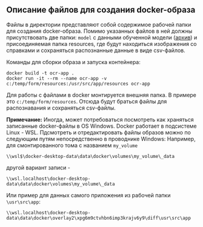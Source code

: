 ## Описание файлов для создания docker-образа
Файлы в директории представляют собой содержимое рабочей папки для создания docker-образа. Помимо указанных файлов в ней должны присутствовать две папки: `model` с данными обученной модели ([архив](https://drive.google.com/file/d/10XZjccbG53hgLTqGCoyjRToD4Cfa-EQV/view?usp=sharing)) и присоединяемая папка resources, где будут находиться изображения со справками и сохраняться распознанные данные в виде csv-файлов.

Команды для сборки образа и запуска контейнера:
~~~
docker build -t ocr-app .
docker run -it --rm --name ocr-app -v c:/temp/form/resources:/usr/src/app/resources ocr-app
~~~
Для работы с файлами в docker монтируется внешняя папка. В примере это `c:/temp/form/resources`. Отсюда будут браться файлы для распознавания и сохраняться csv-файлы.  


__Примечание:__
Иногда, может потребоваться посмотреть как храняться записанные docker-файлы в OS Windows. Docker работает в подсистеме  Linux - WSL. Пдсмотреть и отредактировать файлы образов можно по следующим путям непосредственно в проводнике Windows:
Например, для смонтированного тома с названием `my_volume`
~~~
\\wsl$\docker-desktop-data\data\docker\volumes\my_volume\_data 
~~~
другой вариант записи -  
~~~
\\wsl.localhost\docker-desktop-data\data\docker\volumes\my_volume\_data
~~~
Или пример для данных самого приложения из рабочей папки `\usr\src\app`:  
~~~
\\wsl.localhost\docker-desktop-data\data\docker\overlay2\xpg6m9ctvhbn6imp3krajv6y9\diff\usr\src\app
~~~
